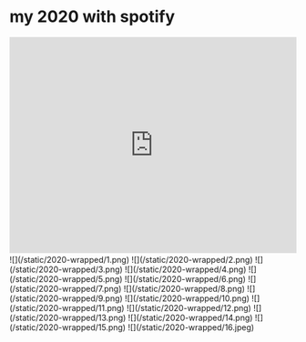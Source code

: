 # my 2020 with spotify

<iframe src="https://open.spotify.com/embed/playlist/37i9dQZF1EM8mqmUuD5hNO" width="100%" height="380" frameborder="0" allowtransparency="true" allow="encrypted-media"></iframe>
![](/static/2020-wrapped/1.png)
![](/static/2020-wrapped/2.png)
![](/static/2020-wrapped/3.png)
![](/static/2020-wrapped/4.png)
![](/static/2020-wrapped/5.png)
![](/static/2020-wrapped/6.png)
![](/static/2020-wrapped/7.png)
![](/static/2020-wrapped/8.png)
![](/static/2020-wrapped/9.png)
![](/static/2020-wrapped/10.png)
![](/static/2020-wrapped/11.png)
![](/static/2020-wrapped/12.png)
![](/static/2020-wrapped/13.png)
![](/static/2020-wrapped/14.png)
![](/static/2020-wrapped/15.png)
![](/static/2020-wrapped/16.jpeg)

